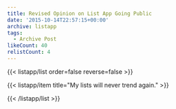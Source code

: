 ```yaml
---
title: Revised Opinion on List App Going Public
date: '2015-10-14T22:57:15+00:00'
archive: listapp
tags: 
  - Archive Post
likeCount: 40
relistCount: 4
---
```



{{< listapp/list order=false reverse=false >}}

   {{< listapp/item title="My lists will never trend again." >}}

{{< /listapp/list >}}
